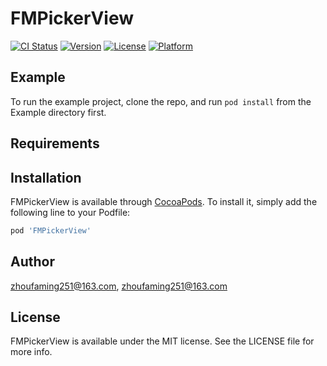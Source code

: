 # FMPickerView

[![CI Status](https://img.shields.io/travis/zhoufaming251@163.com/FMPickerView.svg?style=flat)](https://travis-ci.org/zhoufaming251@163.com/FMPickerView)
[![Version](https://img.shields.io/cocoapods/v/FMPickerView.svg?style=flat)](https://cocoapods.org/pods/FMPickerView)
[![License](https://img.shields.io/cocoapods/l/FMPickerView.svg?style=flat)](https://cocoapods.org/pods/FMPickerView)
[![Platform](https://img.shields.io/cocoapods/p/FMPickerView.svg?style=flat)](https://cocoapods.org/pods/FMPickerView)

## Example

To run the example project, clone the repo, and run `pod install` from the Example directory first.

## Requirements

## Installation

FMPickerView is available through [CocoaPods](https://cocoapods.org). To install
it, simply add the following line to your Podfile:

```ruby
pod 'FMPickerView'
```

## Author

zhoufaming251@163.com, zhoufaming251@163.com

## License

FMPickerView is available under the MIT license. See the LICENSE file for more info.
